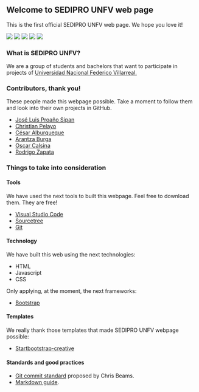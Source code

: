 ## Welcome to SEDIPRO UNFV web page

This is the first official SEDIPRO UNFV web page. We hope you love it!

![](https://img.shields.io/github/license/JoseLuis1197/sediproUnfvWeb.svg)
![](https://img.shields.io/badge/version-v0.0.0-brightgreen.svg)
![](https://img.shields.io/github/forks/JoseLuis1197/sediproUnfvWeb.svg?style=social)
![](https://img.shields.io/github/stars/JoseLuis1197/sediproUnfvWeb.svg?style=social)
![](https://img.shields.io/github/issues/JoseLuis1197/sediproUnfvWeb.svg?style=social)

### What is SEDIPRO UNFV?

We are a group of students and bachelors that want to participate in projects of [Universidad Nacional Federico Villarreal.](http://web2.unfv.edu.pe/sitio/) 

### Contributors, thank you!

These people made this webpage possible. Take a moment to follow them and look into their own projects in GitHub.

 - [José Luis Proaño Sipan](https://github.com/JoseLuis1197)
 - [Christian Pelayo](https://github.com/ChristianDCP)
 - [César Alburqueque](https://github.com/acce05)
 - [Arantza Burga](https://github.com/Ary181)
 - [Oscar Calsina](https://github.com/oscarcalsina24)
 - [Rodrigo Zapata](https://github.com/Rorjo)

### Things to take into consideration

#### Tools

We have used the next tools to built this webpage. Feel free to download them. They are free!

- [Visual Studio Code](https://code.visualstudio.com/docs/?dv=win)
- [Sourcetree](https://www.sourcetreeapp.com/)
- [Git](https://git-scm.com/)

#### Technology

We have built this web using the next technologies:

 - HTML
 - Javascript
 - CSS

Only applying, at the moment, the next frameworks:

 - [Bootstrap](https://getbootstrap.com/)

#### Templates

We really thank those templates that made SEDIPRO UNFV webpage possible:

 - [Startbootstrap-creative](https://github.com/BlackrockDigital/startbootstrap-creative)

#### Standards and good practices

 - [Git commit standard](https://chris.beams.io/posts/git-commit/) proposed by Chris Beams.
 - [Markdown guide](https://www.markdownguide.org/).